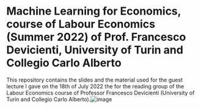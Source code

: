 # Machine Learning for Economics, course of Labour Economics (Summer 2022) of Prof. Francesco Devicienti, University of Turin and Collegio Carlo Alberto

This repository contains the slides and the material used for the guest lecture I gave on the 18th of July 2022 the  for the reading group of the Labour Economics course of Professor Francesco Devicienti (University of Turin and Collegio Carlo Alberto).![image](https://user-images.githubusercontent.com/76490435/179939303-73f038dc-7189-478c-a32e-4424f20cae19.png)

